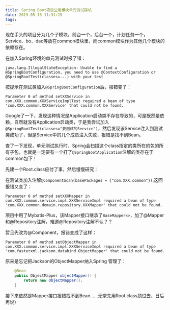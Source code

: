 ```yaml
---
title: Spring Boot项目公用模块单元测试踩坑
date: 2019-05-15 11:31:15
tags: 
---
```

现在手头的项目分为几个子模块，前台一个，后台一个，计划任务一个，Service、bo、dao等放在common模块里，而common模块作为其他几个模块的依赖存在。

在加入Spring环境的单元测试时报了错：
```
java.lang.IllegalStateException: Unable to find a @SpringBootConfiguration, you need to use @ContextConfiguration or @SpringBootTest(classes=...) with your test
```

按提示在测试类加入`@SpringBootConfiguration`后，报错变了：
```
Parameter 0 of method setXXService in com.XXX.common.XXXServiceImplTest required a bean of type 'com.XXX.common.XXXService' that could not be found.
```

Google了一下，发现这种情况是Application启动类不存在导致的，可是既然是依赖，自然就没有Application启动类，于是我尝试加入`@SpringBootTest(classes="要测试的Service")`，然后发现该Service注入到测试类成功了，但是Service中的几个成员注入失败，报错是找不到Bean。

查了一下发现，单元测试执行时，Spring会扫描这个class指定的类所在的包的所有子包，也就是一定要有一个打了`@SpringBootApplication`注解的类存在于common包下！

先建一个Root.class应付了事，然后慢慢研究：

在测试类加入注解`@ComponentScan(basePackages = {"com.XXX.common"})`,这回报错又变了：

```
Parameter 0 of method setXXXMapper in com.XXX.common.service.impl.XXXServiceImpl required a bean of type 'com.XXX.common.domain.repository.XXXMapper' that could not be found.
```

项目中用了Mybatis-Plus，该Mapper接口继承了`BaseMapper<>`，加了@Mapper和@Repository注解，难道@Repository注解不认？？

暂且先改为@Component，报错变成了这样：

```
Parameter 0 of method setObjectMapper in com.XXX.common.service.impl.XXXServiceImpl required a bean of type 'com.fasterxml.jackson.databind.ObjectMapper' that could not be found.

```
原来是忘记把Jackson的ObjectMapper纳入Spring 管理了：

```java
    @Bean
    public ObjectMapper objectMapper() {
        return new ObjectMapper();
    }
```

接下来依然是Mapper接口报错找不到Bean……无奈先用Root.class顶过去，日后再说）